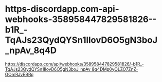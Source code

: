 # https-discordapp.com-api-webhooks-358958447829581826--b1R_-TqAJs23QydQYSn1IlovD6O5gN3boJ_npAv_8q4D
https://discordapp.com/api/webhooks/358958447829581826/-b1R_-TqAJs23QydQYSn1IlovD6O5gN3boJ_npAv_8q4DMp0yOLZO7ZnZ-GOmRJvEBRq
